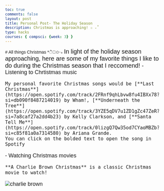 ```yaml
---
toc: true
comments: false
layout: post
title: Personal Post- The Holiday Season
description: Christmas is approaching! ✩ ₊˚
type: hacks
courses: { compsci: {week: 3} }
---
```

<span style="font-family: 'impact', sans-serif;">
# All things Christmas *ੈ🎄✩‧₊
<span style="font-size: 20px;">
In light of the holiday season approaching, here are some of my favorite things I like to do during the Christmas season that I reccomend! 

<span style="font-size: 18px;">
- Listening to Chrtistmas music

    My personal favorite Christmas songs would be [**Last Christmas**](https://open.spotify.com/track/2FRnf9qhLbvw8fu4IBXx78?si=db090f8487214019) by Wham!, [**Underneath the Tree**](https://open.spotify.com/track/3YZE5qDV7u1ZD1gZc47ZeR?si=7a8caf27a2dd4b23) by Kelly Clarkson, and [**Santa Tell Me**](https://open.spotify.com/track/0lizgQ7Qw35od7CYaoMBZb?si=c85f81a0a7314580) by Ariana Grande. 
    You can click on the bolded text to open the song in Spotify 



<span style="font-size: 18px;">
- Watching Christmas movies

    **A Charlie Brown Christmas** is a classic Christmas movie to watch! 
![charlie brown](https://media4.giphy.com/media/PcKgXgisPwieA/giphy.gif)
</span>